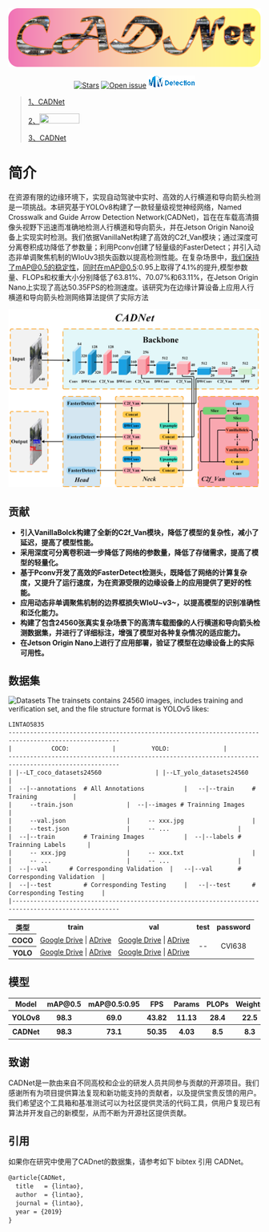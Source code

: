 <div align="center">
  <img src="pictures/log.png" width="600"/> 

[![Stars](https://img.shields.io/github/stars/LINTAO5835/Datasets)](
https://github.com/LINTAO5835/Datasets)
[![Open issue](https://img.shields.io/github/issues/LINTAO5835/Datasets)](
https://github.com/LINTAO5835/Datasets/issues)
[![mmdetection](pictures/mmdetection.png)](
https://github.com/open-mmlab/mmdetection)
</div>


> [1、CADNet](https://arxiv.org/abs/1903.00621)
> 
> [2、<img src="https://github.com/open-mmlab/mmdetection/blob/main/docs/zh_cn/_static/image/mmdet-logo.png?raw=true" height="20" width="80"/>](https://github.com/open-mmlab/mmdetection)
>
> [3、CADNet](https://arxiv.org/abs/1903.00621)



# **简介**

在资源有限的边缘环境下，实现自动驾驶中实时、高效的人行横道和导向箭头检测是一项挑战。本研究基于YOLOv8构建了一款轻量级视觉神经网络，Named Crosswalk and Guide Arrow Detection Network(CADNet)，旨在在车载高清摄像头视野下迅速而准确地检测人行横道和导向箭头，并在Jetson Origin Nano设备上实现实时检测。我们依据VanillaNet构建了高效的C2f_Van模块；通过深度可分离卷积成功降低了参数量；利用Pconv创建了轻量级的FasterDetect；并引入动态非单调聚焦机制的WIoUv3损失函数以提高检测性能。在复杂场景中，我们保持了mAP@0.5的稳定性，同时在mAP@0.5:0.95上取得了4.1%的提升,模型参数量、FLOPs和权重大小分别降低了63.81%、70.07%和63.11%，在Jetson Origin Nano上实现了高达50.35FPS的检测速度。该研究为在边缘计算设备上应用人行横道和导向箭头检测网络算法提供了实际方法

![CADNet](pictures/yolov8.png)

## 贡献

- **引入VanillaBolck构建了全新的C2f_Van模块，降低了模型的复杂性，减小了延迟，提高了模型性能。**
- **采用深度可分离卷积进一步降低了网络的参数量，降低了存储需求，提高了模型的轻量化。**
- **基于Pconv开发了高效的FasterDetect检测头，既降低了网络的计算复杂度，又提升了运行速度，为在资源受限的边缘设备上的应用提供了更好的性能。**
- **应用动态非单调聚焦机制的边界框损失WIoU~v3~，以提高模型的识别准确性和泛化能力。**
- **构建了包含24560张真实复杂场景下的高清车载图像的人行横道和导向箭头检测数据集，并进行了详细标注，增强了模型对各种复杂情况的适应能力。**
- **在Jetson Origin Nano上进行了应用部署，验证了模型在边缘设备上的实际可用性。**



## 数据集
![Datasets](pictures/datasets.png)
The trainsets contains  24560 images, includes training and verification set, and the file structure format is YOLOv5 likes:
```
LINTAO5835
-----------------------------------------------------------------------------------------------------
|			COCO:			 |			YOLO:			    |
-----------------------------------------------------------------------------------------------------
| |--LT_coco_datasets24560		    	 | |--LT_yolo_datasets24560			    |
|  --|--annotations  # All Annotations	    	 |   --|--train		# Training		    |
|     --train.json				 |	--|--images	# Trainning Images	    |
|     --val.json				 |	   -- xxx.jpg				    |
|     --test.json				 |	   -- ...				    |
|  --|--train	     # Training Images	    	 |	--|--labels	# Trainning Labels	    |
|     -- xxx.jpg				 |	   -- xxx.txt				    |
|     -- ...					 |	   -- ...				    |
|  --|--val	     # Corresponding Validation  |   --|--val		# Corresponding Validation  |
|  --|--test	     # Corresponding Testing	 |   --|--test		# Corresponding Testing	    |
|----------------------------------------------------------------------------------------------------
```
<table>
	<tr align="center">
		<th>类型</th>
		<th>train</th>
		<th>val</th>
        	<th>test</th>
        	<th>password</th>
	</tr>
	<tr align="center">
		<th>COCO</th>
		<td><a href="https://www.alipan.com/s/xifh3FSzhHv">Google Drive</a> | <a href="https://www.alipan.com/s/xifh3FSzhHv">ADrive </a></td>
       		<td><a href="https://www.alipan.com/s/xifh3FSzhHv">Google Drive</a> | <a href="https://www.alipan.com/s/xifh3FSzhHv">ADrive </a></td>
        	<td rowspan="2">--</td>
        	<td rowspan="2">CVI638</td>
    	</tr>
    	<tr align="center">
		<th>YOLO</th>
  		<td><a href="https://www.alipan.com/s/xifh3FSzhHv">Google Drive</a> | <a href="https://www.alipan.com/s/xifh3FSzhHv">ADrive </a></td>
       		<td><a href="https://www.alipan.com/s/xifh3FSzhHv">Google Drive</a> | <a href="https://www.alipan.com/s/xifh3FSzhHv">ADrive </a></td>	
    	</tr>
</table>

## 模型

<table>
	<tr align="center">
		<th>Model</th>
		<th>mAP@0.5</th>
		<th>mAP@0.5:0.95</th>
        	<th>FPS</th>
        	<th>Params</th>
	 	<th>PLOPs</th>
 		<th>Weights</th>
		<th>Download</th>
	</tr>
	<tr align="center">
		<th>YOLOv8</th>
		<th>98.3</th>
		<th>69.0</th>
        	<th>43.82</th>
        	<th>11.13</th>
	 	<th>28.4</th>
 		<th>22.5</th>
		<td rowspan="2"><a href="https://www.alipan.com/s/xifh3FSzhHv">Google Drive</a> | <a href="https://www.alipan.com/s/xifh3FSzhHv">ADrive </a></td>
    	</tr>
    	<tr align="center">
		<th>CADNet</th>
		<th>98.3</th>
		<th>73.1</th>
        	<th>50.35</th>
        	<th>4.03</th>
	 	<th>8.5</th>
 		<th>8.3</th>
    	</tr>
</table>

## 致谢
CADNet是一款由来自不同高校和企业的研发人员共同参与贡献的开源项目。我们感谢所有为项目提供算法复现和新功能支持的贡献者，以及提供宝贵反馈的用户。 我们希望这个工具箱和基准测试可以为社区提供灵活的代码工具，供用户复现已有算法并开发自己的新模型，从而不断为开源社区提供贡献。


## 引用
如果你在研究中使用了CADnet的数据集，请参考如下 bibtex 引用 CADNet。

```latex
@article{CADNet,
  title   = {lintao},
  author  = {lintao},
  journal = {lintao},
  year = {2019}
}
```
